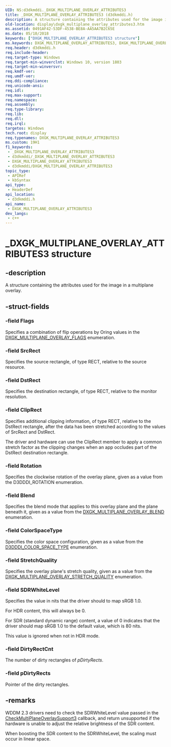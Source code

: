```yaml
---
UID: NS:d3dkmddi._DXGK_MULTIPLANE_OVERLAY_ATTRIBUTES3
title: _DXGK_MULTIPLANE_OVERLAY_ATTRIBUTES3 (d3dkmddi.h)
description: A structure containing the attributes used for the image in a multiplane overlay.
old-location: display\dxgk_multiplane_overlay_attributes3.htm
ms.assetid: 0491AF42-53DF-4538-BE8A-AA5AA7B2C65E
ms.date: 05/10/2018
keywords: ["DXGK_MULTIPLANE_OVERLAY_ATTRIBUTES3 structure"]
ms.keywords: DXGK_MULTIPLANE_OVERLAY_ATTRIBUTES3, DXGK_MULTIPLANE_OVERLAY_ATTRIBUTES3 structure [Display Devices], _DXGK_MULTIPLANE_OVERLAY_ATTRIBUTES3, d3dkmddi/DXGK_MULTIPLANE_OVERLAY_ATTRIBUTES3, display.dxgk_multiplane_overlay_attributes3
req.header: d3dkmddi.h
req.include-header: 
req.target-type: Windows
req.target-min-winverclnt: Windows 10, version 1803
req.target-min-winversvr: 
req.kmdf-ver: 
req.umdf-ver: 
req.ddi-compliance: 
req.unicode-ansi: 
req.idl: 
req.max-support: 
req.namespace: 
req.assembly: 
req.type-library: 
req.lib: 
req.dll: 
req.irql: 
targetos: Windows
tech.root: display
req.typenames: DXGK_MULTIPLANE_OVERLAY_ATTRIBUTES3
ms.custom: 19H1
f1_keywords:
 - _DXGK_MULTIPLANE_OVERLAY_ATTRIBUTES3
 - d3dkmddi/_DXGK_MULTIPLANE_OVERLAY_ATTRIBUTES3
 - DXGK_MULTIPLANE_OVERLAY_ATTRIBUTES3
 - d3dkmddi/DXGK_MULTIPLANE_OVERLAY_ATTRIBUTES3
topic_type:
 - APIRef
 - kbSyntax
api_type:
 - HeaderDef
api_location:
 - d3dkmddi.h
api_name:
 - DXGK_MULTIPLANE_OVERLAY_ATTRIBUTES3
dev_langs:
 - c++
---
```


# _DXGK_MULTIPLANE_OVERLAY_ATTRIBUTES3 structure


## -description

A structure containing the attributes used for the image in a multiplane overlay.

## -struct-fields

### -field Flags

Specifies a combination of flip operations by Oring values in the [DXGK_MULTIPLANE_OVERLAY_FLAGS](ns-d3dkmddi-_dxgk_multiplane_overlay_flags.md) enumeration.

### -field SrcRect

Specifies the source rectangle, of type RECT, relative to the source resource.

### -field DstRect

Specifies the destination rectangle, of type RECT, relative to the monitor resolution.

### -field ClipRect

Specifies additional clipping information, of type RECT, relative to the DstRect rectangle, after the data has been stretched according to the values of SrcRect and DstRect.

The driver and hardware can use the ClipRect member to apply a common stretch factor as the clipping changes when an app occludes part of the DstRect destination rectangle.

### -field Rotation

Specifies the clockwise rotation of the overlay plane, given as a value from the D3DDDI_ROTATION enumeration.

### -field Blend

Specifies the blend mode that applies to this overlay plane and the plane beneath it, given as a value from the [DXGK_MULTIPLANE_OVERLAY_BLEND](ns-d3dkmddi-_dxgk_multiplane_overlay_blend.md) enumeration.

### -field ColorSpaceType

Specifies the color space configuration, given as a value from the [D3DDDI_COLOR_SPACE_TYPE](../d3dukmdt/ne-d3dukmdt-d3dddi_color_space_type.md) enumeration.

### -field StretchQuality

Specifies the overlay plane's stretch quality, given as a value from the [DXGK_MULTIPLANE_OVERLAY_STRETCH_QUALITY](ne-d3dkmddi-_dxgk_multiplane_overlay_stretch_quality.md) enumeration.

### -field SDRWhiteLevel

Specifies the value in nits that the driver should to map sRGB 1.0.

For HDR content, this will always be 0.

For SDR (standard dynamic range) content, a value of 0 indicates that the driver should map sRGB 1.0 to the default value, which is 80 nits.

This value is ignored when not in HDR mode.

### -field DirtyRectCnt

The number of dirty rectangles of *pDirtyRects*.

### -field pDirtyRects

Pointer of the dirty rectangles.

## -remarks

WDDM 2.3 drivers need to check the SDRWhiteLevel value passed in the [CheckMultiPlaneOverlaySupport3](nc-d3dkmddi-dxgkddi_checkmultiplaneoverlaysupport3.md) callback, and return unsupported if the hardware is unable to adjust the relative brightness of the SDR content.

When boosting the SDR content to the SDRWhiteLevel, the scaling must occur in linear space.

